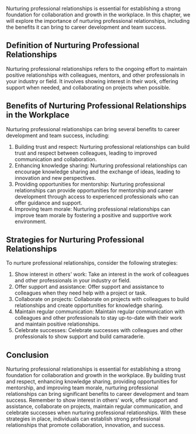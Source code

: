 
Nurturing professional relationships is essential for establishing a strong foundation for collaboration and growth in the workplace. In this chapter, we will explore the importance of nurturing professional relationships, including the benefits it can bring to career development and team success.

Definition of Nurturing Professional Relationships
--------------------------------------------------

Nurturing professional relationships refers to the ongoing effort to maintain positive relationships with colleagues, mentors, and other professionals in your industry or field. It involves showing interest in their work, offering support when needed, and collaborating on projects when possible.

Benefits of Nurturing Professional Relationships in the Workplace
-----------------------------------------------------------------

Nurturing professional relationships can bring several benefits to career development and team success, including:

1. Building trust and respect: Nurturing professional relationships can build trust and respect between colleagues, leading to improved communication and collaboration.
2. Enhancing knowledge sharing: Nurturing professional relationships can encourage knowledge sharing and the exchange of ideas, leading to innovation and new perspectives.
3. Providing opportunities for mentorship: Nurturing professional relationships can provide opportunities for mentorship and career development through access to experienced professionals who can offer guidance and support.
4. Improving team morale: Nurturing professional relationships can improve team morale by fostering a positive and supportive work environment.

Strategies for Nurturing Professional Relationships
---------------------------------------------------

To nurture professional relationships, consider the following strategies:

1. Show interest in others' work: Take an interest in the work of colleagues and other professionals in your industry or field.
2. Offer support and assistance: Offer support and assistance to colleagues when they need help with a project or task.
3. Collaborate on projects: Collaborate on projects with colleagues to build relationships and create opportunities for knowledge sharing.
4. Maintain regular communication: Maintain regular communication with colleagues and other professionals to stay up-to-date with their work and maintain positive relationships.
5. Celebrate successes: Celebrate successes with colleagues and other professionals to show support and build camaraderie.

Conclusion
----------

Nurturing professional relationships is essential for establishing a strong foundation for collaboration and growth in the workplace. By building trust and respect, enhancing knowledge sharing, providing opportunities for mentorship, and improving team morale, nurturing professional relationships can bring significant benefits to career development and team success. Remember to show interest in others' work, offer support and assistance, collaborate on projects, maintain regular communication, and celebrate successes when nurturing professional relationships. With these strategies in place, individuals can establish strong professional relationships that promote collaboration, innovation, and success.
